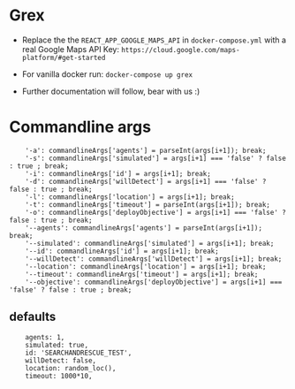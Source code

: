 # Grex

- Replace the the `REACT_APP_GOOGLE_MAPS_API` in `docker-compose.yml` with a real Google Maps API Key: `https://cloud.google.com/maps-platform/#get-started`

- For vanilla docker run: `docker-compose up grex`

- Further documentation will follow, bear with us :)

# Commandline args

        '-a': commandlineArgs['agents'] = parseInt(args[i+1]); break;
        '-s': commandlineArgs['simulated'] = args[i+1] === 'false' ? false : true ; break;
        '-i': commandlineArgs['id'] = args[i+1]; break;
        '-d': commandlineArgs['willDetect'] = args[i+1] === 'false' ? false : true ; break;
        '-l': commandlineArgs['location'] = args[i+1]; break;
        '-t': commandlineArgs['timeout'] = parseInt(args[i+1]); break;
        '-o': commandlineArgs['deployObjective'] = args[i+1] === 'false' ? false : true ; break;
        '--agents': commandlineArgs['agents'] = parseInt(args[i+1]); break;
        '--simulated': commandlineArgs['simulated'] = args[i+1]; break;
        '--id': commandlineArgs['id'] = args[i+1]; break;
        '--willDetect': commandlineArgs['willDetect'] = args[i+1]; break;
        '--location': commandlineArgs['location'] = args[i+1]; break;
        '--timeout': commandlineArgs['timeout'] = args[i+1]; break;
        '--objective': commandlineArgs['deployObjective'] = args[i+1] === 'false' ? false : true ; break;

## defaults

		agents: 1,
		simulated: true,
		id: 'SEARCHANDRESCUE_TEST',
		willDetect: false,
		location: random_loc(),
		timeout: 1000*10,
